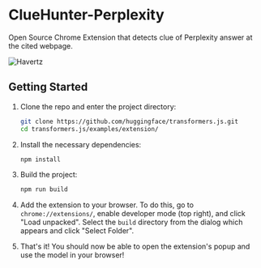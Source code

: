 # ClueHunter-Perplexity
Open Source Chrome Extension that detects clue of Perplexity answer at the cited webpage.

![Havertz](https://github.com/user-attachments/assets/4f446e3e-d237-458c-a39d-740515cb6a1d)

## Getting Started
1. Clone the repo and enter the project directory:
    ```bash
    git clone https://github.com/huggingface/transformers.js.git
    cd transformers.js/examples/extension/
    ```
1. Install the necessary dependencies:
    ```bash
    npm install 
    ```

1. Build the project:
    ```bash
    npm run build 
    ```

1. Add the extension to your browser. To do this, go to `chrome://extensions/`, enable developer mode (top right), and click "Load unpacked". Select the `build` directory from the dialog which appears and click "Select Folder".

1. That's it! You should now be able to open the extension's popup and use the model in your browser!
